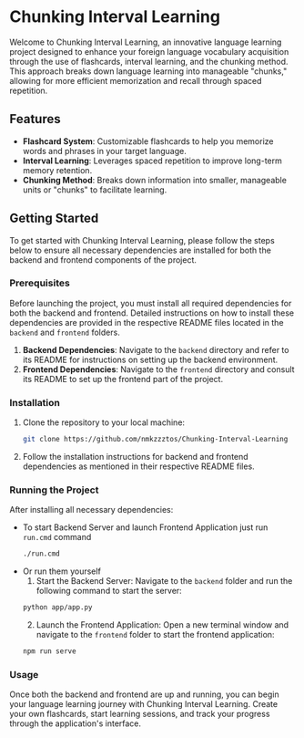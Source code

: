 # Chunking Interval Learning

Welcome to Chunking Interval Learning, an innovative language learning project designed to enhance your foreign language vocabulary acquisition through the use of flashcards, interval learning, and the chunking method. This approach breaks down language learning into manageable "chunks," allowing for more efficient memorization and recall through spaced repetition.

## Features

- **Flashcard System**: Customizable flashcards to help you memorize words and phrases in your target language.
- **Interval Learning**: Leverages spaced repetition to improve long-term memory retention.
- **Chunking Method**: Breaks down information into smaller, manageable units or "chunks" to facilitate learning.

## Getting Started

To get started with Chunking Interval Learning, please follow the steps below to ensure all necessary dependencies are installed for both the backend and frontend components of the project.

### Prerequisites

Before launching the project, you must install all required dependencies for both the backend and frontend. Detailed instructions on how to install these dependencies are provided in the respective README files located in the `backend` and `frontend` folders.

1. **Backend Dependencies**: Navigate to the `backend` directory and refer to its README for instructions on setting up the backend environment.
2. **Frontend Dependencies**: Navigate to the `frontend` directory and consult its README to set up the frontend part of the project.

### Installation

1. Clone the repository to your local machine:
   ```bash
   git clone https://github.com/nmkzzztos/Chunking-Interval-Learning
   ```
2. Follow the installation instructions for backend and frontend dependencies as mentioned in their respective README files.

### Running the Project
After installing all necessary dependencies:

* To start Backend Server and launch Frontend Application just run `run.cmd` command
    ```bash
    ./run.cmd
    ```
* Or run them yourself
    1. Start the Backend Server:
    Navigate to the `backend` folder and run the following command to start the server:
    ```bash
    python app/app.py
    ```
    2. Launch the Frontend Application:
    Open a new terminal window and navigate to the `frontend` folder to start the frontend application:
    ```bash
    npm run serve
    ```

### Usage
Once both the backend and frontend are up and running, you can begin your language learning journey with Chunking Interval Learning. Create your own flashcards, start learning sessions, and track your progress through the application's interface.